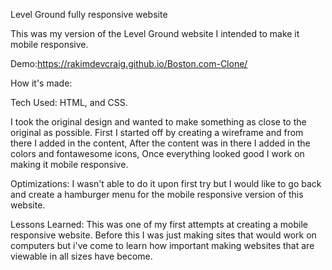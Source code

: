 Level Ground fully responsive website

This was my version of the Level Ground website I intended to make it mobile responsive.

Demo:https://rakimdevcraig.github.io/Boston.com-Clone/

How it's made:

Tech Used: HTML, and CSS.

I took the original design and wanted to make something as close to the original as possible. First I started off by creating a wireframe and from there I added in the content, After the content was in there I added in the colors and fontawesome icons, Once everything looked good I work on making it mobile responsive.

Optimizations: I wasn't able to do it upon first try but I would like to go back and create a hamburger menu for the mobile responsive version of this website.

Lessons Learned: This was one of my first attempts at creating a mobile responsive website. Before this I was just making sites that would work on computers but i've come to learn how important making websites that are viewable in all sizes have become.
